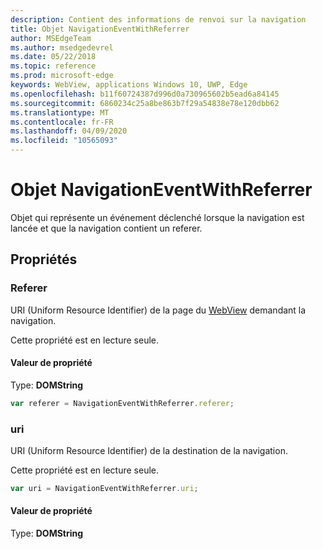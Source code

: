 ```yaml
---
description: Contient des informations de renvoi sur la navigation
title: Objet NavigationEventWithReferrer
author: MSEdgeTeam
ms.author: msedgedevrel
ms.date: 05/22/2018
ms.topic: reference
ms.prod: microsoft-edge
keywords: WebView, applications Windows 10, UWP, Edge
ms.openlocfilehash: b11f60724387d996d0a730965602b5ead6a84145
ms.sourcegitcommit: 6860234c25a8be863b7f29a54838e78e120dbb62
ms.translationtype: MT
ms.contentlocale: fr-FR
ms.lasthandoff: 04/09/2020
ms.locfileid: "10565093"
---
```

# Objet NavigationEventWithReferrer

Objet qui représente un événement déclenché lorsque la navigation est lancée et que la navigation contient un referer.

## Propriétés

### Referer

URI (Uniform Resource Identifier) de la page du [WebView](../webview.md) demandant la navigation.

Cette propriété est en lecture seule.

#### Valeur de propriété
Type: **DOMString**


```js
var referer = NavigationEventWithReferrer.referer;
```

### uri

URI (Uniform Resource Identifier) de la destination de la navigation.

Cette propriété est en lecture seule.

```js
var uri = NavigationEventWithReferrer.uri;
```

#### Valeur de propriété
Type: **DOMString**

